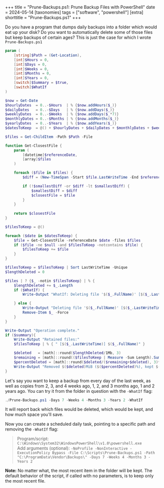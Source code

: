 +++
title = "Prune-Backups.ps1: Prune Backup Files with PowerShell"
date = 2024-05-14
[taxonomies]
tags = ["software", "powershell"]
[extra]
shorttitle = "Prune-Backups.ps1"
+++

Do you have a program that dumps daily backups into a folder which would eat up your disk? Do you want to automatically delete some of those files but keep backups of certain ages? This is just the case for which I wrote `Prune-Backups.ps1`

```ps1
param (
	[string]$Path = (Get-Location),
	[int]$Hours = 0,
	[int]$Days = 0,
	[int]$Weeks = 0,
	[int]$Months = 0,
	[int]$Years = 0,
	[switch]$Summary = $true,
	[switch]$WhatIf
)

$now = Get-Date
$hourlyDates  = 0..-$Hours  | % {$now.addHours($_)}
$dailyDates   = 0..-$Days   | % {$now.addDays($_)}
$weeklyDates  = 0..-$Weeks  | % {$now.addDays($_*7)}
$monthlyDates = 0..-$Months | % {$now.addMonths($_)}
$yearlyDates  = 0..-$Years  | % {$now.addYears($_)}
$datesToKeep  = @() + $hourlyDates + $dailyDates + $monthlyDates + $weeklyDates + $yearlyDates | Sort -Unique

$files = Get-ChildItem -Path $Path -File

function Get-ClosestFile {
	param (
		[datetime]$referenceDate,
		[array]$files
	)

	foreach ($file in $files) {
		$diff = (New-TimeSpan -Start $file.LastWriteTime -End $referenceDate).Duration()

		if (!$smallestDiff -or $diff -lt $smallestDiff) {
			$smallestDiff = $diff
			$closestFile = $file
		}
	}
	
	return $closestFile
}

$filesToKeep = @()

foreach ($date in $datesToKeep) {
	$file = Get-ClosestFile -referenceDate $date -files $files
	if ($file -ne $null -and $filesToKeep -notcontains $file) {
		$filesToKeep += $file
	}
}

$filesToKeep = $filesToKeep | Sort LastWriteTime -Unique
$lengthDeleted = 0

$files | ? {$_ -notin $filesToKeep} | % {
	$lengthDeleted += $_.Length
	if ($WhatIf) {
		Write-Output "WhatIf: Deleting file '$($_.FullName)' [$($_.LastWriteTime)]"

	} else {
		Write-Output "Deleting file '$($_.FullName)' [$($_.LastWriteTime)]"
		Remove-Item $_ -Force
	}
}

Write-Output "Operation complete."
if ($summary){
	Write-Output "Retained files:"
	$filesToKeep | % { " [$($_.LastWriteTime)] $($_.FullName)" }

	$deleted   = [math]::round($lengthDeleted/1Mb, 3)
	$remaining = [math]::round(($filesToKeep | Measure -Sum Length).Sum/1Mb, 3)
	$percentDeleted = [math]::round($deleted/($remaining+$deleted), 3)*100
	Write-Output "Removed $($deleted)MiB ($($percentDeleted)%), kept $($remaining)MiB"
}
```

Let's say you want to keep a backup from every day of the last week, as well as copies from 2, 3, and 4 weeks ago, 1, 2, and 3 months ago, 1 and 2 years ago. You can try it from the folder in question with the `-WhatIf` flag:

```ps1
./Prune-Backups.ps1 -Days 7 -Weeks 4 -Months 3 -Years 2 -WhatIf
```

It will report back which files would be deleted, which would be kept, and how much space you'll save.

Now you can create a scheduled daily task, pointing to a specific path and removing the `-WhatIf` flag:

>Program/script: `C:\Windows\System32\WindowsPowerShell\v1.0\powershell.exe`  
>Add arguments (optional): `-NoProfile -NonInteractive -ExecutionPolicy Bypass -File C:\Scripts\Prune-Backups.ps1 -Path "C:\ProgramData\Vendor\Backups\" -Days 7 -Weeks 4 -Months 3 -Years 2`

**Note:** No matter what, the most recent item in the folder will be kept. The default behavior of the script, if called with no parameters, is to keep only the most recent file.